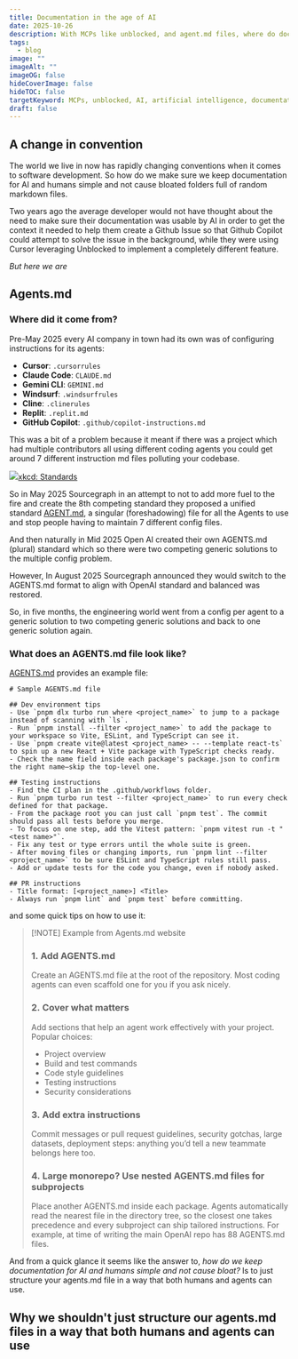 ```yaml
---
title: Documentation in the age of AI
date: 2025-10-26
description: With MCPs like unblocked, and agent.md files, where do docs for us humans come in?
tags:
  - blog
image: ""
imageAlt: ""
imageOG: false
hideCoverImage: false
hideTOC: false
targetKeyword: MCPs, unblocked, AI, artificial intelligence, documentation
draft: false
---
```

## A change in convention
The world we live in now has rapidly changing conventions when it comes to software development. So how do we make sure we keep documentation for AI and humans simple and not cause bloated folders full of random markdown files.

Two years ago the average developer would not have thought about the need to make sure their documentation was usable by AI in order to get the context it needed to help them create a Github Issue so that Github Copilot could attempt to solve the issue in the background, while they were using Cursor leveraging Unblocked to implement a completely different feature.

_But here we are_

## Agents.md
### Where did it come from?
Pre-May 2025 every AI company in town had its own was of configuring instructions for its agents:

- **Cursor**: `.cursorrules`
- **Claude Code**: `CLAUDE.md`
- **Gemini CLI**: `GEMINI.md`
- **Windsurf**: `.windsurfrules`
- **Cline**: `.clinerules`
- **Replit**: `.replit.md`
- **GitHub Copilot**: `.github/copilot-instructions.md`

This was a bit of a problem because it meant if there was a project which had multiple contributors all using different coding agents you could get around 7 different instruction md files polluting your codebase. 

<img src="https://imgs.xkcd.com/comics/standards.png">[xkcd: Standards](https://xkcd.com/927/)

So in May 2025 Sourcegraph in an attempt to not to add more fuel to the fire and create the 8th competing standard they proposed a unified standard [AGENT.md](https://ampcode.com/news/AGENT.md), a singular (foreshadowing) file for all the Agents to use and stop people having to maintain 7 different config files.

And then naturally in Mid 2025 Open AI created their own AGENTS.md (plural) standard which so there were two competing generic solutions to the multiple config problem.

However, In August 2025 Sourcegraph announced they would switch to the AGENTS.md format to align with OpenAI standard and balanced was restored.

So, in five months, the engineering world went from a config per agent to a generic solution to two competing generic solutions and back to one generic solution again. 

### What does an AGENTS.md file look like?
[AGENTS.md](https://agents.md/#examples) provides an example file:
```
# Sample AGENTS.md file

## Dev environment tips
- Use `pnpm dlx turbo run where <project_name>` to jump to a package instead of scanning with `ls`.
- Run `pnpm install --filter <project_name>` to add the package to your workspace so Vite, ESLint, and TypeScript can see it.
- Use `pnpm create vite@latest <project_name> -- --template react-ts` to spin up a new React + Vite package with TypeScript checks ready.
- Check the name field inside each package's package.json to confirm the right name—skip the top-level one.

## Testing instructions
- Find the CI plan in the .github/workflows folder.
- Run `pnpm turbo run test --filter <project_name>` to run every check defined for that package.
- From the package root you can just call `pnpm test`. The commit should pass all tests before you merge.
- To focus on one step, add the Vitest pattern: `pnpm vitest run -t "<test name>"`.
- Fix any test or type errors until the whole suite is green.
- After moving files or changing imports, run `pnpm lint --filter <project_name>` to be sure ESLint and TypeScript rules still pass.
- Add or update tests for the code you change, even if nobody asked.

## PR instructions
- Title format: [<project_name>] <Title>
- Always run `pnpm lint` and `pnpm test` before committing.
```

and some quick tips on how to use it:

> [!NOTE] Example from Agents.md website
> ### 1. Add AGENTS.md
> Create an AGENTS.md file at the root of the repository. Most coding agents can even scaffold one for you if you ask nicely.
> ### 2. Cover what matters
> Add sections that help an agent work effectively with your project. Popular choices:
> - Project overview
> - Build and test commands
> - Code style guidelines
> - Testing instructions
> - Security considerations
> ### 3. Add extra instructions
> Commit messages or pull request guidelines, security gotchas, large datasets, deployment steps: anything you’d tell a new teammate belongs here too.
> ### 4. Large monorepo? Use nested AGENTS.md files for subprojects
> Place another AGENTS.md inside each package. Agents automatically read the nearest file in the directory tree, so the closest one takes precedence and every subproject can ship tailored instructions. For example, at time of writing the main OpenAI repo has 88 AGENTS.md files.

And from a quick glance it seems like the answer to, _how do we keep documentation for AI and humans simple and not cause bloat?_ Is to just structure your agents.md file in a way that both humans and agents can use.

## Why we shouldn't just structure our agents.md files in a way that both humans and agents can use

